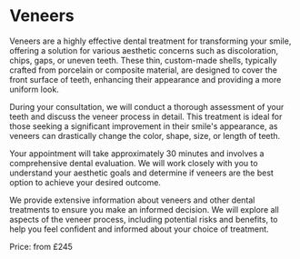 # Veneers

Veneers are a highly effective dental treatment for transforming your smile, offering a solution for various aesthetic concerns such as discoloration, chips, gaps, or uneven teeth. These thin, custom-made shells, typically crafted from porcelain or composite material, are designed to cover the front surface of teeth, enhancing their appearance and providing a more uniform look.

During your consultation, we will conduct a thorough assessment of your teeth and discuss the veneer process in detail. This treatment is ideal for those seeking a significant improvement in their smile's appearance, as veneers can drastically change the color, shape, size, or length of teeth.

Your appointment will take approximately 30 minutes and involves a comprehensive dental evaluation. We will work closely with you to understand your aesthetic goals and determine if veneers are the best option to achieve your desired outcome.

We provide extensive information about veneers and other dental treatments to ensure you make an informed decision. We will explore all aspects of the veneer process, including potential risks and benefits, to help you feel confident and informed about your choice of treatment.

Price: from £245



